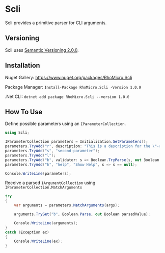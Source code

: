 # Scli #

Scli provides a primitive parser for CLI arguments.

## Versioning ##

Scli uses [Semantic Versioning 2.0.0](https://semver.org/).

## Installation ##

Nuget Gallery: https://www.nuget.org/packages/RhoMicro.Scli

Package Manager: `Install-Package RhoMicro.Scli -Version 1.0.0`

.Net CLI: `dotnet add package RhoMicro.Scli --version 1.0.0`

## How To Use ##

Define possible parameters using an `IParameterCollection`.
```cs
using Scli;

IParameterCollection parameters = Initialization.GetParameters();
parameters.TryAdd("r", description: "This is a description for the \"-r\" parameter.");
parameters.TryAdd("s", "second-parameter");
parameters.TryAdd("l");
parameters.TryAdd("b", validator: s => Boolean.TryParse(s, out Boolean _));
parameters.TryAdd("h", "help", "Show Help", s => s == null);

Console.WriteLine(parameters);
```

Receive a parsed `IArgumentCollection` using `IParameterCollection.MatchArguments`
```cs
try
{
	var arguments = parameters.MatchArguments(args);

	arguments.TryGet("b", Boolean.Parse, out Boolean parsedValue);

	Console.WriteLine(arguments);
}
catch (Exception ex)
{
	Console.WriteLine(ex);
}
```
